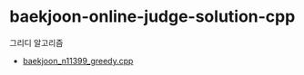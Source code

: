 # baekjoon-online-judge-solution-cpp

그리디 알고리즘
  - [baekjoon_n11399_greedy.cpp](https://github.com/gloriamok/baekjoon-online-judge-solution-cpp/blob/main/baekjoon_n11399_greedy.cpp)
